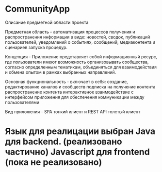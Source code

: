 # CommunityApp

Описание предметной области проекта

Предметная область - автоматизация процессов получения и распространения информации в виде: новостей, сводок, публикаций пользователей, уведомлений о событиях, сообщений, медиаконтента и сценариев запуска процедур.

Концепция - Приложение представляет собой информационный ресурс, где пользователи имеют возможность организовывать сообщества, согласно определенным тематикам, объединяться для взаимодействия и обмена опытом в рамках выбранных направлений.

Основная функциональность - включает в себя: 
создание, редактирование каналов и сообществ
подписка на получение контента
распространение контента
интерактивное взаимодействие с интерфейсом приложения для обеспечения 
коммуникации между пользователями


Вид приложения - SPA тонкий клиент и REST API толстый клиент

Язык для реалицации выбран Java для backend. (реализовано частично)
Javascript для frontend (пока не реализовано)
=======

